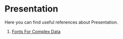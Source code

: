 # Presentation

Here you can find useful references about Presentation.

1. [Fonts For Complex Data](https://www.typography.com/blog/fonts-for-complex-data) 

    

      

